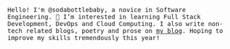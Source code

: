 
<p>
  <samp>
    Hello! I'm @sodabottlebaby, a novice in Software Engineering. 🪼 I’m interested in learning Full Stack Development, DevOps and Cloud Computing. I also write non-tech related blogs, poetry and prose on <a href="https://www.minervamemoirs.com/">my blog</a>. Hoping to improve my skills tremendously this year! 
  </samp>
</p>

<!---
sodabottlebaby/sodabottlebaby is a ✨ special ✨ repository because its `README.md` (this file) appears on your GitHub profile.
You can click the Preview link to take a look at your changes.
--->
